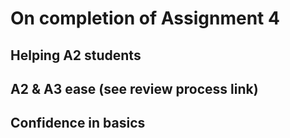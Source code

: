 # On completion of Assignment 4

## Helping A2 students

## A2 & A3 ease (see review process link)

## Confidence in basics